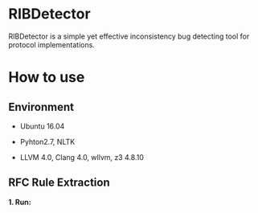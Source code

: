 # RIBDetector


RIBDetector is a simple yet effective inconsistency bug detecting tool for protocol implementations. 

# How to use

## Environment

* Ubuntu 16.04 

* Pyhton2.7, NLTK 

* LLVM 4.0, Clang 4.0, wllvm, z3 4.8.10
## RFC Rule Extraction

**1. Run:**
